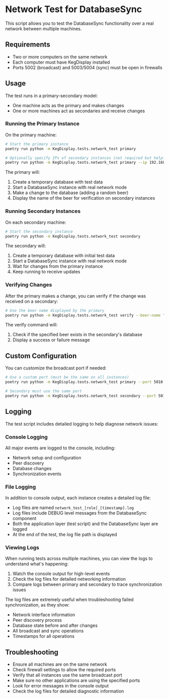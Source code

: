 # Network Test for DatabaseSync

This script allows you to test the DatabaseSync functionality over a real network between multiple machines.

## Requirements

- Two or more computers on the same network
- Each computer must have KegDisplay installed
- Ports 5002 (broadcast) and 5003/5004 (sync) must be open in firewalls

## Usage

The test runs in a primary-secondary model:
- One machine acts as the primary and makes changes
- One or more machines act as secondaries and receive changes

### Running the Primary Instance

On the primary machine:

```bash
# Start the primary instance
poetry run python -m KegDisplay.tests.network_test primary

# Optionally specify IPs of secondary instances (not required but helpful for logging)
poetry run python -m KegDisplay.tests.network_test primary --ip 192.168.1.101 --ip 192.168.1.102
```

The primary will:
1. Create a temporary database with test data
2. Start a DatabaseSync instance with real network mode
3. Make a change to the database (adding a random beer)
4. Display the name of the beer for verification on secondary instances

### Running Secondary Instances

On each secondary machine:

```bash
# Start the secondary instance
poetry run python -m KegDisplay.tests.network_test secondary
```

The secondary will:
1. Create a temporary database with initial test data
2. Start a DatabaseSync instance with real network mode
3. Wait for changes from the primary instance
4. Keep running to receive updates

### Verifying Changes

After the primary makes a change, you can verify if the change was received on a secondary:

```bash
# Use the beer name displayed by the primary
poetry run python -m KegDisplay.tests.network_test verify --beer-name "New Beer 123"
```

The verify command will:
1. Check if the specified beer exists in the secondary's database
2. Display a success or failure message

## Custom Configuration

You can customize the broadcast port if needed:

```bash
# Use a custom port (must be the same on all instances)
poetry run python -m KegDisplay.tests.network_test primary --port 5010

# Secondary must use the same port
poetry run python -m KegDisplay.tests.network_test secondary --port 5010
```

## Logging

The test script includes detailed logging to help diagnose network issues:

### Console Logging
All major events are logged to the console, including:
- Network setup and configuration
- Peer discovery
- Database changes
- Synchronization events

### File Logging
In addition to console output, each instance creates a detailed log file:
- Log files are named `network_test_[role]_[timestamp].log`
- Log files include DEBUG level messages from the DatabaseSync component
- Both the application layer (test script) and the DatabaseSync layer are logged
- At the end of the test, the log file path is displayed

### Viewing Logs
When running tests across multiple machines, you can view the logs to understand what's happening:
1. Watch the console output for high-level events
2. Check the log files for detailed networking information
3. Compare logs between primary and secondary to trace synchronization issues

The log files are extremely useful when troubleshooting failed synchronization, as they show:
- Network interface information
- Peer discovery process
- Database state before and after changes
- All broadcast and sync operations
- Timestamps for all operations

## Troubleshooting

- Ensure all machines are on the same network
- Check firewall settings to allow the required ports
- Verify that all instances use the same broadcast port
- Make sure no other applications are using the specified ports
- Look for error messages in the console output
- Check the log files for detailed diagnostic information 